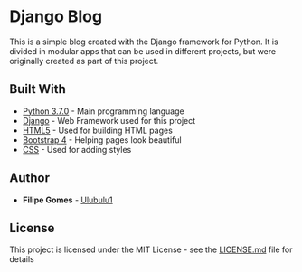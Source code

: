 # Django Blog

This is a simple blog created with the Django framework for Python. It is divided in modular apps that can be used in different projects, but were originally created as part of this project.

## Built With

* [Python 3.7.0](https://www.python.org/) - Main programming language
* [Django](https://www.djangoproject.com/) - Web Framework used for this project
* [HTML5](https://www.w3.org/html/) - Used for building HTML pages 
* [Bootstrap 4](https://getbootstrap.com) - Helping pages look beautiful
* [CSS](https://www.w3.org/Style/CSS/Overview.en.html) - Used for adding styles

## Author

* **Filipe Gomes** - [Ulubulu1](https://https://github.com/ulubulu1)

## License

This project is licensed under the MIT License - see the [LICENSE.md](LICENSE.md) file for details
